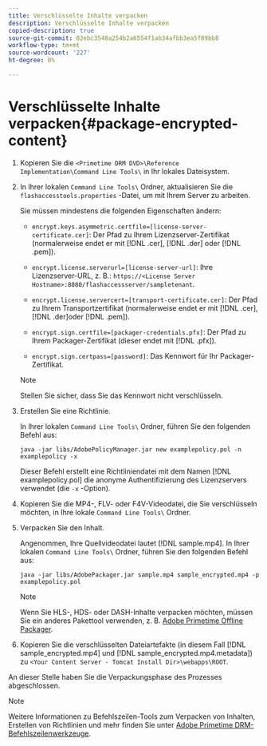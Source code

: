```yaml
---
title: Verschlüsselte Inhalte verpacken
description: Verschlüsselte Inhalte verpacken
copied-description: true
source-git-commit: 02ebc3548a254b2a6554f1ab34afbb3ea5f09bb8
workflow-type: tm+mt
source-wordcount: '227'
ht-degree: 0%

---
```


# Verschlüsselte Inhalte verpacken{#package-encrypted-content}

1. Kopieren Sie die `<Primetime DRM DVD>\Reference Implementation\Command Line Tools\` in Ihr lokales Dateisystem.
1. In Ihrer lokalen `Command Line Tools\` Ordner, aktualisieren Sie die `flashaccesstools.properties` -Datei, um mit Ihrem Server zu arbeiten.

   Sie müssen mindestens die folgenden Eigenschaften ändern:

   * `encrypt.keys.asymmetric.certfile=[license-server-certificate.cer]`: Der Pfad zu Ihrem Lizenzserver-Zertifikat (normalerweise endet er mit [!DNL .cer], [!DNL .der] oder [!DNL .pem]).

   * `encrypt.license.serverurl=[license-server-url]`: Ihre Lizenzserver-URL, z. B.:    `https://<License Server Hostname>:8080/flashaccessserver/sampletenant`.

   * `encrypt.license.servercert=[transport-certificate.cer]`: Der Pfad zu Ihrem Transportzertifikat (normalerweise endet er mit [!DNL .cer], [!DNL .der]oder [!DNL .pem]).

   * `encrypt.sign.certfile=[packager-credentials.pfx]`: Der Pfad zu Ihrem Packager-Zertifikat (dieser endet mit [!DNL .pfx]).

   * `encrypt.sign.certpass=[password]`: Das Kennwort für Ihr Packager-Zertifikat.

   >[!NOTE]
   >
   >Stellen Sie sicher, dass Sie das Kennwort nicht verschlüsseln.

1. Erstellen Sie eine Richtlinie.

   In Ihrer lokalen `Command Line Tools\` Ordner, führen Sie den folgenden Befehl aus:

   ```
   java -jar libs/AdobePolicyManager.jar new examplepolicy.pol -n examplepolicy -x
   ```

   Dieser Befehl erstellt eine Richtliniendatei mit dem Namen [!DNL examplepolicy.pol] die anonyme Authentifizierung des Lizenzservers verwendet (die `-x` -Option).
1. Kopieren Sie die MP4-, FLV- oder F4V-Videodatei, die Sie verschlüsseln möchten, in Ihre lokale `Command Line Tools\` Ordner.
1. Verpacken Sie den Inhalt.

   Angenommen, Ihre Quellvideodatei lautet [!DNL sample.mp4]. In Ihrer lokalen `Command Line Tools\` Ordner, führen Sie den folgenden Befehl aus:

   ```
   java -jar libs/AdobePackager.jar sample.mp4 sample_encrypted.mp4 -p examplepolicy.pol
   ```

   >[!NOTE]
   >
   >Wenn Sie HLS-, HDS- oder DASH-Inhalte verpacken möchten, müssen Sie ein anderes Pakettool verwenden, z. B. [Adobe Primetime Offline Packager](https://helpx.adobe.com/content/dam/help/en/primetime/guides/offline_packager_getting_started.pdf).

1. Kopieren Sie die verschlüsselten Dateiartefakte (in diesem Fall [!DNL sample_encrypted.mp4] und [!DNL sample_encrypted.mp4.metadata]) zu `<Your Content Server - Tomcat Install Dir>\webapps\ROOT`.

An dieser Stelle haben Sie die Verpackungsphase des Prozesses abgeschlossen.

>[!NOTE]
>
>Weitere Informationen zu Befehlszeilen-Tools zum Verpacken von Inhalten, Erstellen von Richtlinien und mehr finden Sie unter [Adobe Primetime DRM-Befehlszeilenwerkzeuge](../drm-reference-implementations/command-line-tools/command-line-tools-overview.md).
